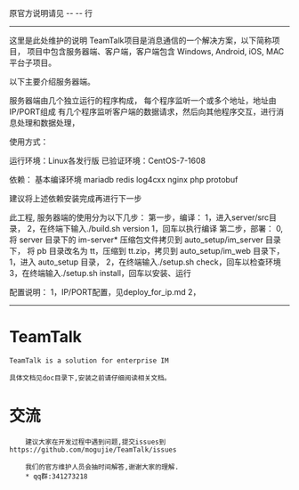 原官方说明请见 -- -- 行

--------------------------------------------------------
这里是此处维护的说明 
TeamTalk项目是消息通信的一个解决方案，以下简称项目， 
项目中包含服务器端、客户端，客户端包含 Windows, Android, iOS, MAC平台子项目。 

以下主要介绍服务器端。 

服务器端由几个独立运行的程序构成， 
每个程序监听一个或多个地址，地址由IP/PORT组成 
有几个程序监听客户端的数据请求，然后向其他程序交互，进行消息处理和数据处理， 


使用方式：

运行环境：Linux各发行版 
已验证环境：CentOS-7-1608

依赖：
	基本编译环境
	mariadb
	redis
	log4cxx
	nginx
	php
	protobuf

建议将上述依赖安装完成再进行下一步

此工程, 服务器端的使用分为以下几步：
第一步，编译：
	1，进入server/src目录，
	2，在终端下输入./build.sh version 1，回车以执行编译
第二步，部署：
	0, 将 server 目录下的 im-server* 压缩包文件拷贝到 auto_setup/im_server 目录下，
	   将 pb 目录改名为 tt，压缩到 tt.zip，拷贝到 auto_setup/im_web 目录下，
	1，进入 auto_setup 目录，
	2，在终端输入./setup.sh check，回车以检查环境
	3，在终端输入./setup.sh install，回车以安装、运行

配置说明：
	1，IP/PORT配置，见deploy_for_ip.md
	2，


--------------------------------------------------------

# TeamTalk
	TeamTalk is a solution for enterprise IM
	
	具体文档见doc目录下,安装之前请仔细阅读相关文档。
	
# 交流
		建议大家在开发过程中遇到问题,提交issues到https://github.com/mogujie/TeamTalk/issues  
		
		我们的官方维护人员会抽时间解答,谢谢大家的理解.
		* qq群:341273218

